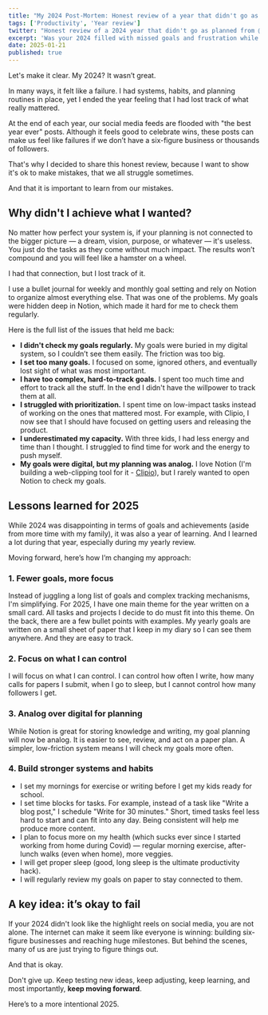 ```yaml
---
title: "My 2024 Post-Mortem: Honest review of a year that didn't go as planned"
tags: ['Productivity', 'Year review']
twitter: "Honest review of a 2024 year that didn't go as planned from @pustelto and his lessons for a better 2025."
excerpt: 'Was your 2024 filled with missed goals and frustration while social media showcased endless success stories? You’re not alone. In this honest review, I break down why my year felt like a failure, what I learned, and how I’m adjusting for a more intentional 2025.'
date: 2025-01-21
published: true
---
```


Let's make it clear. My 2024? It wasn’t great.

In many ways, it felt like a failure. I had systems, habits, and planning routines in place, yet I ended the year feeling that I had lost track of what really mattered.

At the end of each year, our social media feeds are flooded with "the best year ever" posts. Although it feels good to celebrate wins, these posts can make us feel like failures if we don’t have a six-figure business or thousands of followers.

That's why I decided to share this honest review, because I want to show it's ok to make mistakes, that we all struggle sometimes.

And that it is important to learn from our mistakes.

## Why didn't I achieve what I wanted?

No matter how perfect your system is, if your planning is not connected to the bigger picture — a dream, vision, purpose, or whatever — it's useless. You just do the tasks as they come without much impact. The results won’t compound and you will feel like a hamster on a wheel.

I had that connection, but I lost track of it.

I use a bullet journal for weekly and monthly goal setting and rely on Notion to organize almost everything else. That was one of the problems. My goals were hidden deep in Notion, which made it hard for me to check them regularly.

Here is the full list of the issues that held me back:

- **I didn't check my goals regularly.** My goals were buried in my digital system, so I couldn’t see them easily. The friction was too big.
- **I set too many goals.** I focused on some, ignored others, and eventually lost sight of what was most important.
- **I have too complex, hard-to-track goals.** I spent too much time and effort to track all the stuff. In the end I didn't have the willpower to track them at all.
- **I struggled with prioritization.** I spent time on low-impact tasks instead of working on the ones that mattered most. For example, with Clipio, I now see that I should have focused on getting users and releasing the product.
- **I underestimated my capacity.** With three kids, I had less energy and time than I thought. I struggled to find time for work and the energy to push myself.
- **My goals were digital, but my planning was analog.** I love Notion (I'm building a web-clipping tool for it - [Clipio](https://clipio.app/)), but I rarely wanted to open Notion to check my goals.

## Lessons learned for 2025

While 2024 was disappointing in terms of goals and achievements (aside from more time with my family), it was also a year of learning. And I learned a lot during that year, especially during my yearly review.

Moving forward, here’s how I’m changing my approach:

### 1. Fewer goals, more focus

Instead of juggling a long list of goals and complex tracking mechanisms, I'm simplifying. For 2025, I have one main theme for the year written on a small card. All tasks and projects I decide to do must fit into this theme. On the back, there are a few bullet points with examples. My yearly goals are written on a small sheet of paper that I keep in my diary so I can see them anywhere. And they are easy to track.

### 2. Focus on what I can control

I will focus on what I can control. I can control how often I write, how many calls for papers I submit, when I go to sleep, but I cannot control how many followers I get.

### 3. Analog over digital for planning

While Notion is great for storing knowledge and writing, my goal planning will now be analog. It is easier to see, review, and act on a paper plan. A simpler, low-friction system means I will check my goals more often.

### 4. Build stronger systems and habits

- I set my mornings for exercise or writing before I get my kids ready for school.
- I set time blocks for tasks. For example, instead of a task like "Write a blog post," I schedule "Write for 30 minutes." Short, timed tasks feel less hard to start and can fit into any day. Being consistent will help me produce more content.
- I plan to focus more on my health (which sucks ever since I started working from home during Covid) — regular morning exercise, after-lunch walks (even when home), more veggies.
- I will get proper sleep (good, long sleep is the ultimate productivity hack).
- I will regularly review my goals on paper to stay connected to them.

## A key idea: it’s okay to fail

If your 2024 didn't look like the highlight reels on social media, you are not alone. The internet can make it seem like everyone is winning: building six-figure businesses and reaching huge milestones. But behind the scenes, many of us are just trying to figure things out.

And that is okay.

Don't give up. Keep testing new ideas, keep adjusting, keep learning, and most importantly, **keep moving forward**.

Here’s to a more intentional 2025.
